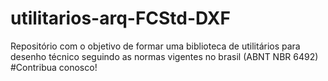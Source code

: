 # utilitarios-arq-FCStd-DXF
Repositório com o objetivo de formar uma biblioteca de utilitários para desenho técnico seguindo as normas vigentes no brasil (ABNT NBR 6492)
#Contribua conosco!

